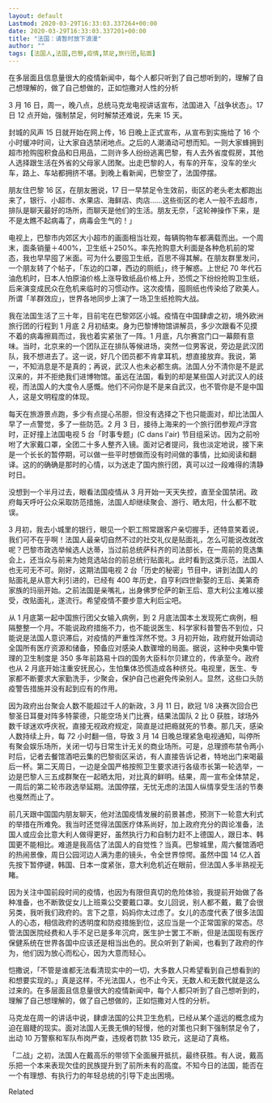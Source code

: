 ```yaml
---
layout: default
Lastmod: 2020-03-29T16:33:03.337264+00:00
date: 2020-03-29T16:33:03.337201+00:00
title: "法国：请暂时放下浪漫"
author: ""
tags: [法国人,法国,巴黎,疫情,禁足,旅行团,贴面]
---
```


在多层面且信息量很大的疫情新闻中，每个人都只听到了自己想听到的，理解了自己想理解的，做了自己想做的，正如恺撒对人性的分析

3 月 16 日，周一，晚八点，总统马克龙电视讲话宣布，法国进入「战争状态」。17 日 12 点开始，强制禁足，何时解禁还难说，先来 15 天。

封城的风声 15 日就开始在网上传，16 日晚上正式宣布，从宣布到实施给了 16 个小时缓冲时间，让大家自选禁闭地点。之后的人潮涌动可想而知。一则大家蜂拥到超市抢购囤积食品和日用品，二则许多人纷纷逃离巴黎，有人去外省度假房，其他人选择跟生活在外省的父母家人团聚。出走巴黎的人，有车的开车，没车的坐火车，路上、车站都拥挤不堪。到晚上看新闻，巴黎空了，法国停摆。

朋友住巴黎 16 区，在朋友圈说，17 日一早禁足令生效前，街区的老头老太都跑出来了，银行、小超市、水果店、海鲜店、肉店……这些街区的老人一般不去超市，排队是聊天最好的场所，而聊天是他们的生活。朋友无奈，「这轮神操作下来，是不是太瞧不起病毒了，病毒会生气的！」

电视上，巴黎市内郊区大小超市的画面相当壮观，每辆购物车都满载而出。一个周末，面条销量＋400%，卫生纸＋250%。率先抢购意大利面是各种危机前的常态，我也早早囤了米面。可为什么要囤卫生纸，百思不得其解。在朋友群里发问，一个朋友转了个帖子，「东边的口罩，西边的厕纸」，终于解惑。上世纪 70 年代石油危机时，日本人怕原油价格上涨导致纸品价格上升，恐慌之下纷纷抢购卫生纸，后来演变成民众在危机来临时的习惯动作。这次疫情，囤厕纸也传染给了欧美人。所谓「羊群效应」，世界各地同步上演了一场卫生纸抢购大战。

我在法国生活了三十年，目前宅在巴黎郊区小城。疫情在中国肆虐之初，境外欧洲旅行团的行程到 1 月底 2 月初结束。身为巴黎博物馆讲解员，多少次跟看不见摸不着的病毒擦肩而过，我也着实紧张了一阵。1 月底，凡尔赛宫门口一幕颇有意味。当时，北京来的一个团队正在排队等候进场，突然一位男客说，旁边是武汉团队，我不想进去了。这一说，好几个团员都不肯拿耳机，想直接放弃。我说，第一，不知消息是不是真的；再说，武汉人也未必都生病。法国人分不清你是不是武汉来的，并不拒绝我们进博物馆。虽远在法国，看到的却是某些国人对武汉人的歧视，而法国人的大度令人感慨。他们不问你是不是来自武汉，也不管你是不是中国人，这是文明程度的体现。

每天在旅游景点跑，多少有点提心吊胆，但没有选择之下也只能面对，却比法国人早了一点警觉，多了一些防范。2 月 3 日，接待上海来的一个旅行团参观卢浮宫时，正好撞上法国电视 5 台「时事专题」(C dans l'air) 节目组采访。因为之前吩咐了大家戴口罩，全团二十多人整齐入镜。面对记者提问，我也淡定地说，接下来是一个长长的暂停期，可以做一些平时想做而没有时间做的事情，比如阅读和翻译。这的的确确是那时的心情，以为送走了国内旅行团，真可以过一段难得的清静时日。

没想到一个半月过去，眼看法国疫情从 3 月开始一天天失控，直至全国禁闭。政府每天呼吁公众采取防范措施，法国人却继续聚会、游行、晒太阳，什么都不耽误。

3 月初，我去小城里的银行，眼见一个职工照常跟客户亲切握手，还特意笑着说，我们可不在乎啊！法国人最亲切自然不过的社交礼仪是贴面礼，怎么可能说改就改呢？巴黎市政选举候选人达蒂，当过前总统萨科齐的司法部长，在一周前的竞选集会上，还当众与前来为她竞选站台的前总统行贴面礼。此时看到这类示范，法国人也无可无不可。刚好，这期法国电视 2 台「历史的秘密」节目中，讲到法国人的贴面礼是从意大利引进的，已经有 400 年历史，自亨利四世新娶的王后、美第奇家族的玛丽开始。之前法国是亲嘴礼，出身佛罗伦萨的新王后、意大利公主难以接受，改贴面礼，遂流行。希望疫情不要步意大利后尘吧。

从 1 月底第一起中国旅行团父女输入病例，到 2 月底法国本土发现死亡病例，相隔整整一个月。不能说政府措施不力，也不能说医生、科学家科普警告不到位，只能说是法国人意识滞后，对疫情的严重性浑然不觉。3 月初开始，政府就开始调动全国所有医疗资源和储备，预备应对感染人数骤增的局面。据说，这种中央集中管理的卫生制度是 350 多年前路易十四的国务大臣科尔贝建立的，传承至今。政府也从 2 月底开始注重安抚民心，生怕集体恐慌造成各种挤兑。电视里，医生、专家都不断要求大家勤洗手，少聚会，保护自己也避免传染别人。显然，这些口头防疫警告措施并没有起到应有的作用。

因为政府出台聚会人数不能超过千人的新政，3 月 11 日，欧冠 1/8 决赛次回合巴黎圣日耳曼对阵多特蒙德，只能空场关门比赛，结果法国队 2 比 0 获胜，球场外数千球迷欢呼庆祝，直接无视政府规定，简直是过把瘾就死的节奏。那几天，感染人数持续上升，每 72 小时翻一倍，导致 3 月 14 日晚总理紧急电视通知，叫停所有聚会娱乐场所，关闭一切与日常生计无关的商业场所。可是，总理颁布禁令两小时后，记者去餐馆酒吧云集的巴黎街区采访，有人直接告诉记者，特地出门来喝最后一杯。第二天周日，一边是全国严格按照卫生要求进行各级市长第一轮选举，一边是巴黎人三五成群聚在一起晒太阳，对比真的鲜明。结果，周一宣布全体禁足，一周后的第二轮市政选举延期。法国停摆，无忧无虑的法国人纵情享受生活的节奏也戛然而止了。

前几天跟中国国内朋友聊天，他对法国疫情发展的前景甚虑，预测下一轮意大利式的举措在所难免。我当时还觉得法国医疗体系尚好，加上政府充分的舆论准备，法国人或应会比意大利人做得更好，虽然执行力和自制力赶不上德国人，跟日本、韩国更不能相比。难道是我高估了法国人的自觉性？当真。巴黎城里，周六餐馆酒吧的热闹景像，周日公园河边人满为患的镜头，令全世界惊愕。虽然中国 14 亿人首先按下暂停键，韩国、日本一度紧张，意大利危机近在眼前，但法国人多半熟视无睹。

因为关注中国前段时间的疫情，也因为有限但真切的危险体验，我提前开始做了各种准备，也不断敦促女儿上班乘公交要戴口罩。女儿回说，别人都不戴，戴了会很另类，我听我们政府的。言下之意，妈妈你太过虑了。女儿的态度代表了很多法国人的心态，相信政府的透明度和防疫措施到位，这应当是一个正常国家的常态。尽管法国医院经费和人手不足已是多年沉疴，医生护士罢工不断，但是法国现有医疗保健系统在世界各国中应该还是相当出色的。民众听到了新闻，也看到了政府的作为，他们因为放心而松心，因为大意而轻心。

恺撒说，「不管是谁都无法看清现实中的一切，大多数人只希望看到自己想看到的和想要实现的。」真是这样，不光法国人，也不止今天，无数人和无数代就是这么过来的。在多层面且信息量很大的疫情新闻中，每个人都只听到了自己想听到的，理解了自己想理解的，做了自己想做的，正如恺撒对人性的分析。

马克龙在周一的讲话中说，肆虐法国的公共卫生危机，已经从某个遥远的概念成为迫在眉睫的现实。面对法国人无畏无惧的轻慢，他的对策也只剩下强制禁足令了，出动 10 万警察和军队布岗严查，违规者罚款 135 欧元，这是动了真格。

「二战」之初，法国人在戴高乐的带领下全面展开抵抗，最终获胜。有人说，戴高乐把一个本来表现欠佳的民族提升到了前所未有的高度。不知今日的法国，能否在一个有理想、有执行力的年轻总统的引导下走出困境。

Related

